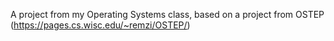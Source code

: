 A project from my Operating Systems class, based on a project from OSTEP (https://pages.cs.wisc.edu/~remzi/OSTEP/)

